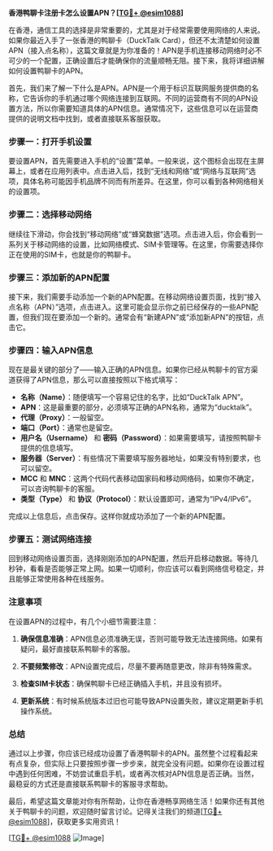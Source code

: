 **香港鸭聊卡注册卡怎么设置APN？[[TG💪+ @esim1088](https://t.me/s/esim1088)]**

在香港，通信工具的选择是非常重要的，尤其是对于经常需要使用网络的人来说。如果你最近入手了一张香港的鸭聊卡（DuckTalk Card），但还不太清楚如何设置APN（接入点名称），这篇文章就是为你准备的！APN是手机连接移动网络时必不可少的一个配置，正确设置后才能确保你的流量顺畅无阻。接下来，我将详细讲解如何设置鸭聊卡的APN。

首先，我们来了解一下什么是APN。APN是一个用于标识互联网服务提供商的名称，它告诉你的手机通过哪个网络连接到互联网。不同的运营商有不同的APN设置方法，所以你需要知道具体的APN信息。通常情况下，这些信息可以在运营商提供的说明文档中找到，或者直接联系客服获取。

### 步骤一：打开手机设置

要设置APN，首先需要进入手机的“设置”菜单。一般来说，这个图标会出现在主屏幕上，或者在应用列表中。点击进入后，找到“无线和网络”或“网络与互联网”选项，具体名称可能因手机品牌不同而有所差异。在这里，你可以看到各种网络相关的设置项。

### 步骤二：选择移动网络

继续往下滑动，你会找到“移动网络”或“蜂窝数据”选项。点击进入后，你会看到一系列关于移动网络的设置，比如网络模式、SIM卡管理等。在这里，你需要选择你正在使用的SIM卡，也就是你的鸭聊卡。

### 步骤三：添加新的APN配置

接下来，我们需要手动添加一个新的APN配置。在移动网络设置页面，找到“接入点名称（APN）”选项，点击进入。这里可能会显示你之前已经保存的一些APN配置，但我们现在要添加一个新的。通常会有“新建APN”或“添加新APN”的按钮，点击它。

### 步骤四：输入APN信息

现在是最关键的部分了——输入正确的APN信息。如果你已经从鸭聊卡的官方渠道获得了APN信息，那么可以直接按照以下格式填写：

- **名称（Name）**：随便填写一个容易记住的名字，比如“DuckTalk APN”。
- **APN**：这是最重要的部分，必须填写正确的APN名称，通常为“ducktalk”。
- **代理（Proxy）**：一般留空。
- **端口（Port）**：通常也是留空。
- **用户名（Username）** 和 **密码（Password）**：如果需要填写，请按照鸭聊卡提供的信息填写。
- **服务器（Server）**：有些情况下需要填写服务器地址，如果没有特别要求，也可以留空。
- **MCC** 和 **MNC**：这两个代码代表移动国家码和移动网络码，如果你不确定，可以咨询鸭聊卡的客服。
- **类型（Type）** 和 **协议（Protocol）**：默认设置即可，通常为“IPv4/IPv6”。

完成以上信息后，点击保存。这样你就成功添加了一个新的APN配置。

### 步骤五：测试网络连接

回到移动网络设置页面，选择刚刚添加的APN配置，然后开启移动数据。等待几秒钟，看看是否能够正常上网。如果一切顺利，你应该可以看到网络信号稳定，并且能够正常使用各种在线服务。

### 注意事项

在设置APN的过程中，有几个小细节需要注意：

1. **确保信息准确**：APN信息必须准确无误，否则可能导致无法连接网络。如果有疑问，最好直接联系鸭聊卡的客服。
   
2. **不要频繁修改**：APN设置完成后，尽量不要再随意更改，除非有特殊需求。

3. **检查SIM卡状态**：确保鸭聊卡已经正确插入手机，并且没有损坏。

4. **更新系统**：有时候系统版本过旧也可能导致APN设置失败，建议定期更新手机操作系统。

### 总结

通过以上步骤，你应该已经成功设置了香港鸭聊卡的APN。虽然整个过程看起来有点复杂，但实际上只要按照步骤一步步来，就完全没有问题。如果你在设置过程中遇到任何困难，不妨尝试重启手机，或者再次核对APN信息是否正确。当然，最稳妥的方式还是直接联系鸭聊卡的客服寻求帮助。

最后，希望这篇文章能对你有所帮助，让你在香港畅享网络生活！如果你还有其他关于鸭聊卡的问题，欢迎随时留言讨论。记得关注我们的频道[[TG💪+ @esim1088](https://t.me/s/esim1088)]，获取更多实用资讯！

[[TG💪+ @esim1088](https://t.me/s/esim1088) ![Image](https://i.postimg.cc/4NQfJmqS/Snipaste-2025-05-13-00-14-12.png)]